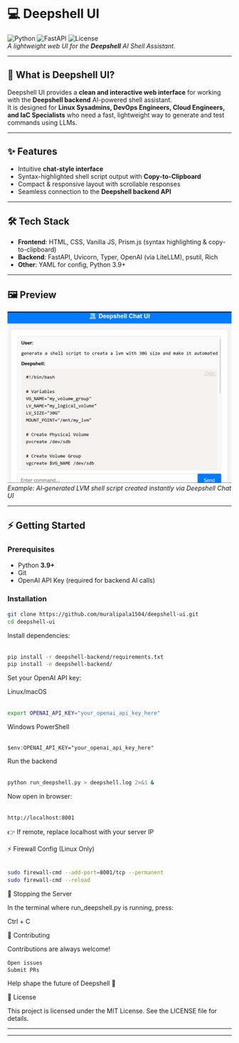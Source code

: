 

# 💻 Deepshell UI

![Python](https://img.shields.io/badge/python-3.9+-blue.svg)
![FastAPI](https://img.shields.io/badge/FastAPI-async-green.svg)
![License](https://img.shields.io/badge/license-MIT-purple.svg)  
_A lightweight web UI for the **Deepshell** AI Shell Assistant._

---

## 🚀 What is Deepshell UI?

Deepshell UI provides a **clean and interactive web interface** for working with the **Deepshell backend** AI-powered shell assistant.  
It is designed for **Linux Sysadmins, DevOps Engineers, Cloud Engineers, and IaC Specialists** who need a fast, lightweight way to generate and test commands using LLMs.

---

## ✨ Features

- Intuitive **chat-style interface**
- Syntax-highlighted shell script output with **Copy-to-Clipboard**
- Compact & responsive layout with scrollable responses
- Seamless connection to the **Deepshell backend API**

---

## 🛠️ Tech Stack

- **Frontend**: HTML, CSS, Vanilla JS, Prism.js (syntax highlighting & copy-to-clipboard)  
- **Backend**: FastAPI, Uvicorn, Typer, OpenAI (via LiteLLM), psutil, Rich  
- **Other**: YAML for config, Python 3.9+

---

## 🖼️ Preview

![Deepshell UI Screenshot](docs/screenshot.png)  
*Example: AI‑generated LVM shell script created instantly via Deepshell Chat UI*

---

## ⚡ Getting Started

### Prerequisites
- Python **3.9+**
- Git  
- OpenAI API Key (required for backend AI calls)

### Installation

```bash
git clone https://github.com/muralipala1504/deepshell-ui.git
cd deepshell-ui

```

Install dependencies:

```bash

pip install -r deepshell-backend/requirements.txt
pip install -e deepshell-backend/

```

Set your OpenAI API key:

Linux/macOS

```bash

export OPENAI_API_KEY="your_openai_api_key_here"

```

Windows PowerShell

```pshell

$env:OPENAI_API_KEY="your_openai_api_key_here"

```

Run the backend

```bash

python run_deepshell.py > deepshell.log 2>&1 &

```

Now open in browser:

```bash

http://localhost:8001

```

👉 If remote, replace localhost with your server IP


⚡ Firewall Config (Linux Only)


```bash

sudo firewall-cmd --add-port=8001/tcp --permanent
sudo firewall-cmd --reload

```

🛑 Stopping the Server

In the terminal where run_deepshell.py is running, press:

Ctrl + C

🤝 Contributing

Contributions are always welcome!

    Open issues
    Submit PRs

Help shape the future of Deepshell 🚀


📜 License

This project is licensed under the MIT License.
See the LICENSE file for details.


____________________________________________________________________

---

